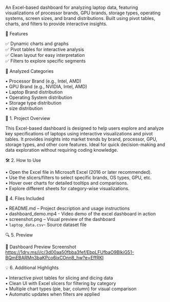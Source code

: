 An Excel-based dashboard for analyzing laptop data, featuring visualizations of processor brands, GPU brands, storage types, operating systems, screen sizes, and brand distributions. Built using pivot tables, charts, and filters to provide interactive insights.

📁 Features

✅ Dynamic charts and graphs  
✅ Pivot tables for interactive analysis  
✅ Clean layout for easy interpretation  
✅ Filters to explore specific segments  

📌 Analyzed Categories

•  Processor Brand (e.g., Intel, AMD)  
•  GPU Brand (e.g., NVIDIA, Intel, AMD)  
•  Laptop Brand distribution  
•  Operating System distribution  
•  Storage type distribution  
•  size distribution  

🧩 1. Project Overview  

This Excel-based dashboard is designed to help users explore and analyze key specifications of laptops using interactive visualizations and pivot tables. It provides insights into market trends by brand, processor, GPU, storage types, and other core features. Ideal for quick decision-making and data exploration without requiring coding knowledge.

🛠️ 2. How to Use  

• Open the Excel file in Microsoft Excel (2016 or later recommended).  
• Use the slicers/filters to select specific brands, OS types, GPU, etc.  
• Hover over charts for detailed tooltips and comparisons.  
• Explore different sheets for category-wise visualizations.  

📂 4. Files Included  
 
• README.md – Project description and usage instructions  
• dashboard_demo.mp4 - Video demo of the excel dashboard in action  
• screenshot.png – Visual preview of the dashboard       
• `laptop_data.csv`- Source dataset file   

🔍 5. Preview

📸 Dashboard Preview Screenshot
https://1drv.ms/i/c/3d00aa50fbba3fef/EbpLFUfbaO9BlkiG51-BQmEBARMn3baKPco6ixCOnn8_hw?e=EffRKI

💡 6. Additional Highlights  

• Interactive pivot tables for slicing and dicing data  
• Clean UI with Excel slicers for filtering by category  
• Multiple chart types (pie, bar, column) for visual comparison  
• Automatic updates when filters are applied  

